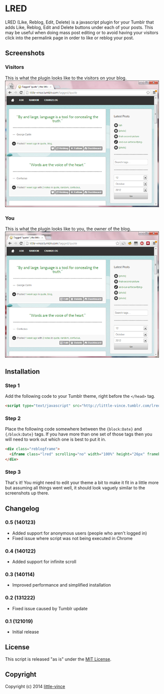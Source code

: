 LRED
====

LRED (Like, Reblog, Edit, Delete) is a javascript plugin for your Tumblr that adds Like, Reblog, Edit and Delete buttons under each of your posts. This may be useful when doing mass post editing or to avoid having your visitors click into the permalink page in order to like or reblog your post.

Screenshots
-----------

### Visitors
This is what the plugin looks like to the visitors on your blog.
![Visitor Screenshot](screenshots/visitor.png?raw=true "What visitors see.")

### You
This is what the plugin looks like to you, the owner of the blog.
![Visitor Screenshot](screenshots/owner.png?raw=true "What you see.")

Installation
------------

### Step 1 
Add the following code to your Tumblr theme, right before the `</head>` tag.
```html
<script type="text/javascript" src="http://little-vince.tumblr.com/lred.js"></script>
```

### Step 2
Place the following code somewhere between the `{block:Date}` and `{/block:Date}` tags. If you have more than one set of those tags then you will need to work out which one is best to put it in.
```html
<div class="reblogframe">
  <iframe class="lred" scrolling="no" width="100%" height="26px" frameborder="0" data-plink="{Permalink}" data-reblog="{ReblogURL}" data-user="{Name}" data-pic="{URLEncodedPortraitURL-64}"></iframe>
</div>
```

### Step 3
That's it! You might need to edit your theme a bit to make it fit in a little more but assuming all things went well, it should look vaguely similar to the screenshots up there.

Changelog
---------

### 0.5 (140123)
* Added support for anonymous users (people who aren't logged in)
* Fixed issue where script was not being executed in Chrome

### 0.4 (140122)
* Added support for infinite scroll

### 0.3 (140114)
* Improved performance and simplified installation

### 0.2 (131222)
* Fixed issue caused by Tumblr update

### 0.1 (121019)
* Initial release

License
-------

This script is released "as is" under the [MIT License](http://opensource.org/licenses/MIT).

Copyright
---------

Copyright (c) 2014 [little-vince](http://www.little-vince.tumblr.com)